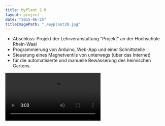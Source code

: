 ```yaml
---
title: MyPlant 2.0
layout: project
date: "2015-06-25"
titleImagePath: "./myplant20.jpg"
---
```

* Abschluss-Projekt der Lehrveranstaltung "Projekt" an der Hochschule Rhein-Waal
* Programmierung von Arduino, Web-App und einer Schnittstelle
* Steuerung eines Magnetventils von unterwegs (über das Internet)
* für die automatisierte und manuelle Bewässerung des heimischen Gartens

<video controls>
    <source src="./myPlant_Trailer_kompr.mp4" type="video/mp4">
</video>
